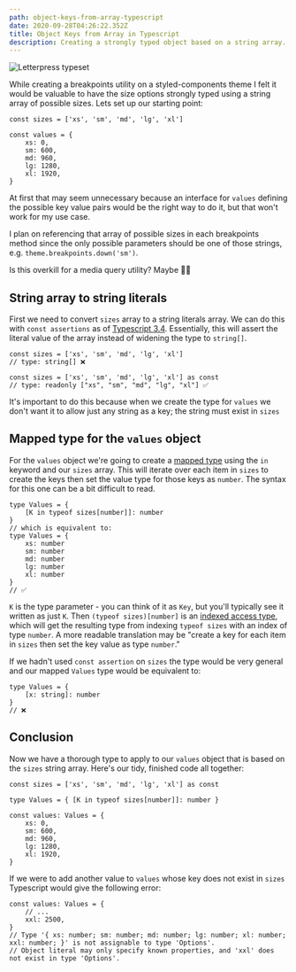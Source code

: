 ```yaml
---
path: object-keys-from-array-typescript
date: 2020-09-28T04:26:22.352Z
title: Object Keys from Array in Typescript
description: Creating a strongly typed object based on a string array.
---
```

![Letterpress typeset](/../assets/type.jpg "Letterpress typeset")

While creating a breakpoints utility on a styled-components theme I felt it would be valuable to have the size options strongly typed using a string array of possible sizes. Lets set up our starting point:

```tsx
const sizes = ['xs', 'sm', 'md', 'lg', 'xl']

const values = {
	xs: 0,
	sm: 600,
	md: 960,
	lg: 1280,
	xl: 1920,
}
```

At first that may seem unnecessary because an interface for `values` defining the possible key value pairs would be the right way to do it, but that won't work for my use case.

I plan on referencing that array of possible sizes in each breakpoints method since the only possible parameters should be one of those strings, e.g. `theme.breakpoints.down('sm')`.

Is this overkill for a media query utility? Maybe 🤷‍♂️

## String array to string literals

First we need to convert `sizes` array to a string literals array. We can do this with `const assertions` as of [Typescript 3.4](https://www.typescriptlang.org/docs/handbook/release-notes/typescript-3-4.html#const-assertions). Essentially, this will assert the literal value of the array instead of widening the type to `string[]`.

```tsx
const sizes = ['xs', 'sm', 'md', 'lg', 'xl']
// type: string[] ❌

const sizes = ['xs', 'sm', 'md', 'lg', 'xl'] as const
// type: readonly ["xs", "sm", "md", "lg", "xl"] ✅
```

It's important to do this because when we create the type for `values` we don't want it to allow just any string as a key; the string must exist in `sizes`

## Mapped type for the `values` object

For the `values` object we're going to create a [mapped type](https://www.typescriptlang.org/docs/handbook/advanced-types.html#mapped-types) using the `in` keyword and our `sizes` array. This will iterate over each item in `sizes` to create the keys then set the value type for those keys as `number`. The syntax for this one can be a bit difficult to read.

```tsx
type Values = {
	[K in typeof sizes[number]]: number
}
// which is equivalent to:
type Values = {
	xs: number
	sm: number
	md: number
	lg: number
	xl: number
}
// ✅
```

`K` is the type parameter - you can think of it as `Key`, but you'll typically see it written as just `K`. Then `(typeof sizes)[number]` is an [indexed access type](https://www.typescriptlang.org/docs/handbook/advanced-types.html#index-types), which will get the resulting type from indexing `typeof sizes` with an index of type `number`. A more readable translation may be "create a key for each item in `sizes` then set the key value as type `number`."

If we hadn't used `const assertion` on `sizes` the type would be very general and our mapped `Values` type would be equivalent to:

```tsx
type Values = {
	[x: string]: number
}
// ❌
```

## Conclusion

Now we have a thorough type to apply to our `values` object that is based on the `sizes` string array. Here's our tidy, finished code all together:

```tsx
const sizes = ['xs', 'sm', 'md', 'lg', 'xl'] as const

type Values = { [K in typeof sizes[number]]: number }

const values: Values = {
	xs: 0,
	sm: 600,
	md: 960,
	lg: 1280,
	xl: 1920,
}
```

If we were to add another value to `values` whose key does not exist in `sizes` Typescript would give the following error:

```tsx
const values: Values = {
	// ...
	xxl: 2500,
}
// Type '{ xs: number; sm: number; md: number; lg: number; xl: number; xxl: number; }' is not assignable to type 'Options'.
// Object literal may only specify known properties, and 'xxl' does not exist in type 'Options'.
```